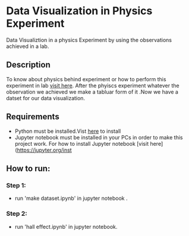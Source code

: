 # Data Visualization in Physics Experiment
Data Visualiztion in a physics Experiment by using the observations achieved in a lab.

## Description
To know about physics behind experiment or how to perform this experiment in lab [visit here](https://vlab.amrita.edu/?sub=1&brch=282&sim=879&cnt=1).
After the phyiscs experiment whatever the observation we achieved we make a tabluar form of it .Now we have  a datset for our data visualization.


## Requirements

- Python must be installed.Vist [here](https://www.python.org/downloads/) to install
- Jupyter notebook must be installed in your PCs in order to  make this project work.
For how to install Jupyter notebook [visit here](https://jupyter.org/inst

## How to run:
### Step 1:
* run 'make dataset.ipynb' in jupyter notebook .
### Step 2:
* run 'hall effect.ipynb' in jupyter notebook.

